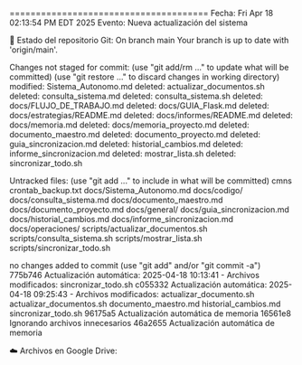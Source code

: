 ======================================
Fecha: Fri Apr 18 02:13:54 PM EDT 2025
Evento: Nueva actualización del sistema

🔗 Estado del repositorio Git:
On branch main
Your branch is up to date with 'origin/main'.

Changes not staged for commit:
  (use "git add/rm <file>..." to update what will be committed)
  (use "git restore <file>..." to discard changes in working directory)
	modified:   Sistema_Autonomo.md
	deleted:    actualizar_documentos.sh
	deleted:    consulta_sistema.md
	deleted:    consulta_sistema.sh
	deleted:    docs/FLUJO_DE_TRABAJO.md
	deleted:    docs/GUIA_Flask.md
	deleted:    docs/estrategias/README.md
	deleted:    docs/informes/README.md
	deleted:    docs/memoria.md
	deleted:    docs/memoria_proyecto.md
	deleted:    documento_maestro.md
	deleted:    documento_proyecto.md
	deleted:    guia_sincronizacion.md
	deleted:    historial_cambios.md
	deleted:    informe_sincronizacion.md
	deleted:    mostrar_lista.sh
	deleted:    sincronizar_todo.sh

Untracked files:
  (use "git add <file>..." to include in what will be committed)
	cmns
	crontab_backup.txt
	docs/Sistema_Autonomo.md
	docs/codigo/
	docs/consulta_sistema.md
	docs/documento_maestro.md
	docs/documento_proyecto.md
	docs/general/
	docs/guia_sincronizacion.md
	docs/historial_cambios.md
	docs/informe_sincronizacion.md
	docs/operaciones/
	scripts/actualizar_documentos.sh
	scripts/consulta_sistema.sh
	scripts/mostrar_lista.sh
	scripts/sincronizar_todo.sh

no changes added to commit (use "git add" and/or "git commit -a")
775b746 Actualización automática: 2025-04-18 10:13:41 - Archivos modificados: sincronizar_todo.sh
c055332 Actualización automática: 2025-04-18 09:25:43 - Archivos modificados: actualizar_documento.sh actualizar_documentos.sh documento_maestro.md historial_cambios.md sincronizar_todo.sh
96175a5 Actualización automática de memoria
16561e8 Ignorando archivos innecesarios
46a2655 Actualización automática de memoria

☁️ Archivos en Google Drive:

